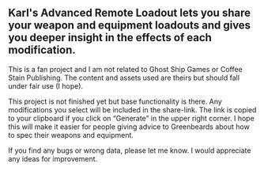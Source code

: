 ## Karl's Advanced Remote Loadout lets you share your weapon and equipment loadouts and gives you deeper insight in the effects of each modification.

This is a fan project and I am not related to Ghost Ship Games or Coffee Stain Publishing. The content and assets used are theirs but should fall under fair use (I hope).

This project is not finished yet but base functionality is there. Any modifications you select will be included in the share-link. The link is copied to your clipboard if you click on “Generate” in the upper right corner. I hope this will make it easier for people giving advice to Greenbeards about how to spec their weapons and equipment.

If you find any bugs or wrong data, please let me know. I would appreciate any ideas for improvement.

